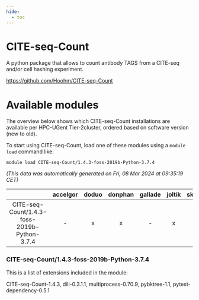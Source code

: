 ```yaml
---
hide:
  - toc
---
```


CITE-seq-Count
==============


A python package that allows to count antibody TAGS from a CITE-seq and/or cell hashing experiment.

https://github.com/Hoohm/CITE-seq-Count
# Available modules


The overview below shows which CITE-seq-Count installations are available per HPC-UGent Tier-2cluster, ordered based on software version (new to old).

To start using CITE-seq-Count, load one of these modules using a `module load` command like:

```shell
module load CITE-seq-Count/1.4.3-foss-2019b-Python-3.7.4
```

*(This data was automatically generated on Fri, 08 Mar 2024 at 09:35:19 CET)*  

| |accelgor|doduo|donphan|gallade|joltik|skitty|
| :---: | :---: | :---: | :---: | :---: | :---: | :---: |
|CITE-seq-Count/1.4.3-foss-2019b-Python-3.7.4|-|x|x|-|x|x|


### CITE-seq-Count/1.4.3-foss-2019b-Python-3.7.4

This is a list of extensions included in the module:

CITE-seq-Count-1.4.3, dill-0.3.1.1, multiprocess-0.70.9, pybktree-1.1, pytest-dependency-0.5.1